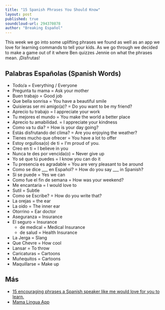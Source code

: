 ```yaml
---
title: "15 Spanish Phrases You Should Know"
layout: post
published: true
soundcloud-url: 294370878
author: "Breaking Español"
---
```

This week we go into some uplifting phrases we found as well as an app we love for learning commands to tell your kids. As we go through we decided to make a game out of it where Ben quizzes Jennie on what the phrases mean. ¡Disfrutas!


## Palabras Españolas (Spanish Words)
- Todo/a = Everything / Everyone
- Pregunta tu mama = Ask your mother
- Buen trabajo = Good job
- Que bella sonrisa = You have a beautiful smile
- Quisieras ser mi amigo(a)? = Do you want to be my friend?
- Aprecio tu trabajo = I appreciate your work
- Tu mejores el mundo = You make the world a better place
- Aprecio tu amabilidad. = I appreciate your kindness
- Como va tu dia? = How is your day going?
- Estás disfrutando del clima? = Are you enjoying the weather?
- Tienes mucho que ofrecer = You have a lot to offer
- Estoy orgullosa(o) de ti = I'm proud of you.
- Creo en ti = I believe in you
- Nunca te des por vencida(o) = Never give up
- Yo sé que tú puedes = I know you can do it
- Tu presencia es agradable = You are very pleasant to be around
- Como se dice ___ en Español? = How do you say ___ in Spanish?
- Si se puede = Yes we can
- Como fue el fin de semana = How was your weekend?
- Me encantaria = I would love to
- Sutil = Subtle
- Como se Escribe? = How do you write that?
- La orejas = the ear
- La oido = The inner ear
- Otorrino = Ear doctor
- Aseguranza = Insurance
- El seguro = Insurance
  - de medical = Medical Insurance
  - de salud = Health Insurance
- La Jerga = Slang
- Que Chevre = How cool
- Lansar = To throw
- Caricaturas = Cartoons
- Muñequitos = Cartoons
- Maquillarse = Make up


## Más
- [15 encouraging phrases a Spanish speaker like me would love for you to learn.](http://www.upworthy.com/15-encouraging-phrases-a-spanish-speaker-like-me-would-love-for-you-to-learn)
- [Mama Lingua App](http://www.mama-lingua.com/)
